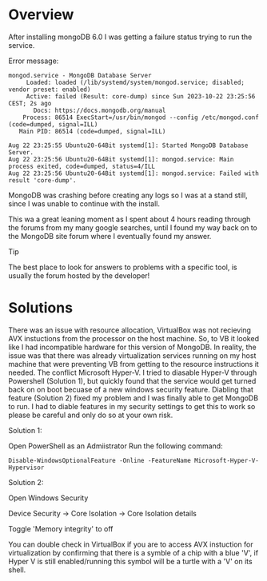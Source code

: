 # Overview
After installing mongoDB 6.0 I was getting a failure status trying to run the service. 

Error message:

	mongod.service - MongoDB Database Server
	     Loaded: loaded (/lib/systemd/system/mongod.service; disabled; vendor preset: enabled)
	     Active: failed (Result: core-dump) since Sun 2023-10-22 23:25:56 CEST; 2s ago
	       Docs: https://docs.mongodb.org/manual
	    Process: 86514 ExecStart=/usr/bin/mongod --config /etc/mongod.conf (code=dumped, signal=ILL)
	   Main PID: 86514 (code=dumped, signal=ILL)
	
	Aug 22 23:25:55 Ubuntu20-64Bit systemd[1]: Started MongoDB Database Server.
	Aug 22 23:25:56 Ubuntu20-64Bit systemd[1]: mongod.service: Main process exited, code=dumped, status=4/ILL
	Aug 22 23:25:56 Ubuntu20-64Bit systemd[1]: mongod.service: Failed with result 'core-dump'.

MongoDB was crashing before creating any logs so I was at a stand still, since I was unable to continue with the install.

This wa a great leaning moment as I spent about 4 hours reading through the forums from my many google searches, until I found my way back on to the MongoDB site forum where I eventually found my answer.

>[!TIP]
>The best place to look for answers to problems with a specific tool, is usually the forum hosted by the developer!

# Solutions

There was an issue with resource allocation, VirtualBox was not recieving AVX instuctions from the processor on the host machine. So, to VB it looked like I had incompatible hardware for this version of MongoDB.
In reality, the issue was that there was already virtualization services running on my host machine that were preventing VB from getting to the resource instructions it needed. The conflict Microsoft Hyper-V. I tried to
diasable Hyper-V through Powershell (Solution 1), but quickly found that the service would get turned back on on boot becuase of a new windows security feature. Diabling that feature (Solution 2) fixed my problem and 
I was finally able to get MongoDB to run. I had to diable features in my security settings to get this to work so please be careful and only do so at your own risk.

Solution 1:

Open PowerShell as an Admiistrator
Run the following command:

	Disable-WindowsOptionalFeature -Online -FeatureName Microsoft-Hyper-V-Hypervisor

Solution 2:

Open Windows Security

Device Security -> Core Isolation -> Core Isolation details

Toggle 'Memory integrity' to off

You can double check in VirtualBox if you are to access AVX instuction for virtualization by confirming that there is a symble of a chip with a blue 'V', if Hyper V is still enabled/running this symbol will be a 
turtle with a 'V' on its shell.
